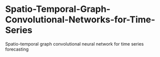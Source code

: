 # Spatio-Temporal-Graph-Convolutional-Networks-for-Time-Series
Spatio-temporal graph convolutional neural network for time series forecasting
